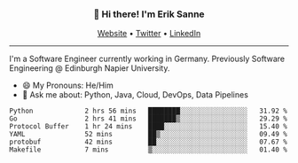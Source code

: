 <h3 align="center">👋 Hi there! I'm Erik Sanne</h3>
<p align="center">
  <a href="https://eriksanne.com">Website</a> •
  <a href="https://twitter.com/ErikKonradSanne">Twitter</a> •
  <a href="https://www.linkedin.com/in/eriksanne/">LinkedIn</a>
</p>

---
I'm a Software Engineer currently working in Germany. Previously Software Engineering @ Edinburgh Napier University.

- 😄 My Pronouns: He/Him
- 💬 Ask me about: Python, Java, Cloud, DevOps, Data Pipelines

<!--START_SECTION:waka-->

```text
Python             2 hrs 56 mins   ████████░░░░░░░░░░░░░░░░░   31.92 %
Go                 2 hrs 41 mins   ███████▒░░░░░░░░░░░░░░░░░   29.29 %
Protocol Buffer    1 hr 24 mins    ████░░░░░░░░░░░░░░░░░░░░░   15.40 %
YAML               52 mins         ██▒░░░░░░░░░░░░░░░░░░░░░░   09.49 %
protobuf           42 mins         ██░░░░░░░░░░░░░░░░░░░░░░░   07.67 %
Makefile           7 mins          ▒░░░░░░░░░░░░░░░░░░░░░░░░   01.40 %
```

<!--END_SECTION:waka-->
